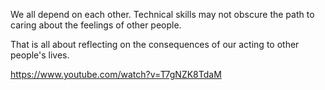 We all depend on each other. Technical skills may not obscure the path to caring
about the feelings of other people.

That is all about reflecting on the consequences of our acting to other people's
lives.

https://www.youtube.com/watch?v=T7gNZK8TdaM
